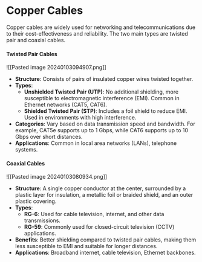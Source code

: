 # Copper Cables
Copper cables are widely used for networking and telecommunications due to their cost-effectiveness and reliability. The two main types are twisted pair and coaxial cables.

#### Twisted Pair Cables
![[Pasted image 20240103094907.png]]
- **Structure**: Consists of pairs of insulated copper wires twisted together.
- **Types**:
    - **Unshielded Twisted Pair (UTP)**: No additional shielding, more susceptible to electromagnetic interference (EMI). Common in Ethernet networks (CAT5, CAT6).
    - **Shielded Twisted Pair (STP)**: Includes a foil shield to reduce EMI. Used in environments with high interference.
- **Categories**: Vary based on data transmission speed and bandwidth. For example, CAT5e supports up to 1 Gbps, while CAT6 supports up to 10 Gbps over short distances.
- **Applications**: Common in local area networks (LANs), telephone systems.

#### Coaxial Cables
![[Pasted image 20240103080934.png]]
- **Structure**: A single copper conductor at the center, surrounded by a plastic layer for insulation, a metallic foil or braided shield, and an outer plastic covering.
- **Types**:
    - **RG-6**: Used for cable television, internet, and other data transmissions.
    - **RG-59**: Commonly used for closed-circuit television (CCTV) applications.
- **Benefits**: Better shielding compared to twisted pair cables, making them less susceptible to EMI and suitable for longer distances.
- **Applications**: Broadband internet, cable television, Ethernet backbones.
    